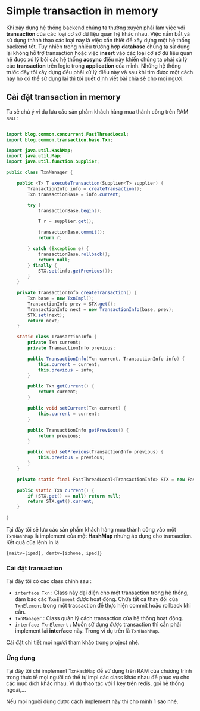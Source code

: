 # Simple transaction in memory
Khi xây dựng hệ thống backend chúng ta thường xuyên phải làm việc với **transaction** của các loại cơ sở dữ liệu quan 
hệ khác nhau. Việc nắm bắt và sử dụng thành thạo các loại này là việc cần thiêt để xây dựng một hệ thống backend tốt.
Tuy nhiên trong nhiều trường hợp **database** chúng ta sử dụng lại không hỗ trợ transaction hoặc việc **insert** vào
các loại cơ sở dữ liệu quan hệ được xủ lý bỏi các hệ thống **acsync** điều này khiến chúng ta phải xủ lý các **transaction**
trên  logic trong **application** của mình. Những hệ thống trước đây tôi xây dựng đều phải xử lý điều này và sau khi 
tìm được một cách hay ho có thể sử dụng lại thì tôi quết định viết bài chia sẻ cho mọi người.

## Cài đặt transaction in memory
Ta sẽ chú ý ví dụ lưu các sản phẩm khách hàng mua thành công trên RAM sau :
```java

import blog.common.concurrent.FastThreadLocal;
import blog.common.transaction.base.Txn;

import java.util.HashMap;
import java.util.Map;
import java.util.function.Supplier;

public class TxnManager {

    public <T> T executeTransaction(Supplier<T> supplier) {
        TransactionInfo info = createTransaction();
        Txn transactionBase = info.current;

        try {
            transactionBase.begin();

            T r = supplier.get();

            transactionBase.commit();
            return r;

        } catch (Exception e) {
            transactionBase.rollback();
            return null;
        } finally {
            STX.set(info.getPrevious());
        }
    }

    private TransactionInfo createTransaction() {
        Txn base = new TxnImpl();
        TransactionInfo prev = STX.get();
        TransactionInfo next = new TransactionInfo(base, prev);
        STX.set(next);
        return next;
    }

    static class TransactionInfo {
        private Txn current;
        private TransactionInfo previous;

        public TransactionInfo(Txn current, TransactionInfo info) {
            this.current = current;
            this.previous = info;
        }

        public Txn getCurrent() {
            return current;
        }

        public void setCurrent(Txn current) {
            this.current = current;
        }

        public TransactionInfo getPrevious() {
            return previous;
        }

        public void setPrevious(TransactionInfo previous) {
            this.previous = previous;
        }
    }

    private static final FastThreadLocal<TransactionInfo> STX = new FastThreadLocal<>();

    public static Txn current() {
        if (STX.get() == null) return null;
        return STX.get().current;
    }
    
}
```
Tại đây tôi sẽ lưu các sản phẩm khách hàng mua thành công vào một `TxnHashMap` là implement của một **HashMap**
nhưng áp dụng cho transaction. Kết quả của lệnh in là

`
 {maitv=[ipad], demtv=[iphone, ipad]}
`
### Cài đặt transaction
Tại đây tôi có các class chính sau :
- `interface Txn` : Class này đại diện cho một transaction trong hệ thống, đảm bảo các `TxnElement` được hoạt động. Chứa
tất cả thay đổi của `TxnElement` trong một tracsaction để thực hiện commit hoặc rollback khi cần.
- `TxnManager` : Class quản lý cách transaction của hệ thống hoạt động.
- `interface TxnElement` : Muốn sử dụng được transaction thì cần phải implement lại **interface** này. Trong ví dụ trên 
là `TxnHashMap`. 

Cài đặt chi tiết mọi người tham khảo trong project nhé. 

### Ứng dụng
Tại đây tôi chỉ implement `TxnHashMap` để sử dụng trên RAM của chương trình trong thực tế mọi người có thể tự 
impl các class khác nhau để phục vụ cho các mục đích khác nhau. Ví dụ thao tác với 1 key trên redis, gọi hệ thống
ngoài,... 

Nếu mọi người dùng được cách implement này thì cho mình 1 sao nhé.